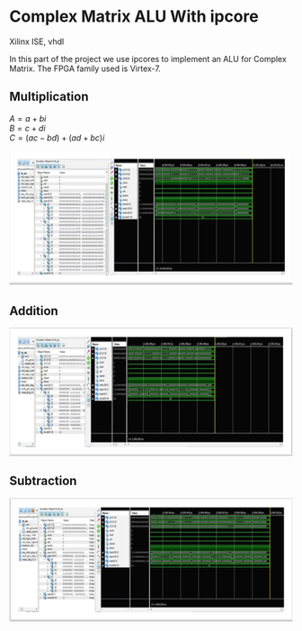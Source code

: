 # Complex Matrix ALU With ipcore
Xilinx ISE, vhdl

In this part of the project we use ipcores to implement an ALU for Complex Matrix. The FPGA family used is Virtex-7. 

## Multiplication

$A= a + bi$<br>
$B = c + di$<br>
$C = (ac-bd) + (ad+bc)i$<br>

![Alt text](multip.png)

## Addition

![Alt text](addtip.png)

## Subtraction

![Alt text](subip.png)
